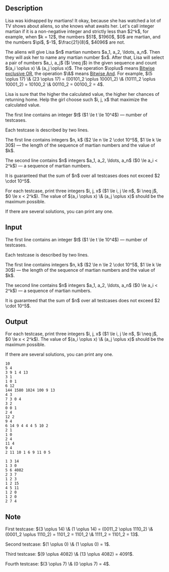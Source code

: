 ## Description

<div><p>Lisa was kidnapped by martians! It okay, because she has watched a lot of TV shows about aliens, so she knows what awaits her. Let's call integer <span class="tex-font-style-it">martian</span> if it is <span class="tex-font-style-bf">a non-negative integer</span> and <span class="tex-font-style-bf">strictly less than</span> $2^k$, for example, when $k = 12$, the numbers $51$, $1960$, $0$ are <span class="tex-font-style-it">martian</span>, and the numbers $\pi$, $-1$, $\frac{21}{8}$, $4096$ are not.</p><p>The aliens will give Lisa $n$ <span class="tex-font-style-it">martian</span> numbers $a_1, a_2, \ldots, a_n$. Then they will ask her to name any <span class="tex-font-style-it">martian</span> number $x$. After that, Lisa will select a pair of numbers $a_i, a_j$ ($i \neq j$) in the given sequence and count $(a_i \oplus x) \&amp; (a_j \oplus x)$. The operation $\oplus$ means <a href="http://tiny.cc/xor_wiki">Bitwise exclusive OR</a>, the operation $\&amp;$ means <a href="http://tiny.cc/and_wiki ">Bitwise And</a>. For example, $(5 \oplus 17) \&amp; (23 \oplus 17) = (00101_2 \oplus 10001_2) \&amp; (10111_2 \oplus 10001_2) = 10100_2 \&amp; 00110_2 = 00100_2 = 4$.</p><p>Lisa is sure that the higher the calculated value, the higher her chances of returning home. Help the girl choose such $i, j, x$ that maximize the calculated value.</p></div><div class="input-specification"><p>The first line contains an integer $t$ ($1 \le t \le 10^4$)&nbsp;— number of testcases.</p><p>Each testcase is described by two lines.</p><p>The first line contains integers $n, k$ ($2 \le n \le 2 \cdot 10^5$, $1 \le k \le 30$)&nbsp;— the length of the sequence of <span class="tex-font-style-it">martian</span> numbers and the value of $k$.</p><p>The second line contains $n$ integers $a_1, a_2, \ldots, a_n$ ($0 \le a_i &lt; 2^k$)&nbsp;— a sequence of <span class="tex-font-style-it">martian</span> numbers.</p><p>It is guaranteed that the sum of $n$ over all testcases <span class="tex-font-style-bf">does not exceed</span> $2 \cdot 10^5$.</p></div><div class="output-specification"><p>For each testcase, print three integers $i, j, x$ ($1 \le i, j \le n$, $i \neq j$, $0 \le x &lt; 2^k$). The value of $(a_i \oplus x) \&amp; (a_j \oplus x)$ should be the maximum possible.</p><p>If there are several solutions, you can print any one.</p></div>

## Input

<p>The first line contains an integer $t$ ($1 \le t \le 10^4$)&nbsp;— number of testcases.</p><p>Each testcase is described by two lines.</p><p>The first line contains integers $n, k$ ($2 \le n \le 2 \cdot 10^5$, $1 \le k \le 30$)&nbsp;— the length of the sequence of <span class="tex-font-style-it">martian</span> numbers and the value of $k$.</p><p>The second line contains $n$ integers $a_1, a_2, \ldots, a_n$ ($0 \le a_i &lt; 2^k$)&nbsp;— a sequence of <span class="tex-font-style-it">martian</span> numbers.</p><p>It is guaranteed that the sum of $n$ over all testcases <span class="tex-font-style-bf">does not exceed</span> $2 \cdot 10^5$.</p>

## Output

<p>For each testcase, print three integers $i, j, x$ ($1 \le i, j \le n$, $i \neq j$, $0 \le x &lt; 2^k$). The value of $(a_i \oplus x) \&amp; (a_j \oplus x)$ should be the maximum possible.</p><p>If there are several solutions, you can print any one.</p>





```input1|2,3,6,7,10,11,14,15,18,19
10
5 4
3 9 1 4 13
3 1
1 0 1
6 12
144 1580 1024 100 9 13
4 3
7 3 0 4
3 2
0 0 1
2 4
12 2
9 4
6 14 9 4 4 4 5 10 2
2 1
1 0
2 4
11 4
9 4
2 11 10 1 6 9 11 0 5
```




```output1
1 3 14
1 3 0
5 6 4082
2 3 7
1 2 3
1 2 15
4 5 11
1 2 0
1 2 0
2 7 4
```



## Note

<p>First testcase: $(3 \oplus 14) \&amp; (1 \oplus 14) = (0011_2 \oplus 1110_2) \&amp; (0001_2 \oplus 1110_2) = 1101_2 = 1101_2 \&amp; 1111_2 = 1101_2 = 13$.</p><p>Second testcase: $(1 \oplus 0) \&amp; (1 \oplus 0) = 1$.</p><p>Third testcase: $(9 \oplus 4082) \&amp; (13 \oplus 4082) = 4091$.</p><p>Fourth testcase: $(3 \oplus 7) \&amp; (0 \oplus 7) = 4$.</p>
